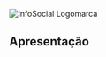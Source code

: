 ![InfoSocial Logomarca](https://github.com/ICEI-PUC-Minas-PMV-SI/pmv-si-2024-1-pe1-t2-infosocial/assets/8672242/20da8791-3b8b-4359-aca9-fa6c1823bc20)


## Apresentação

